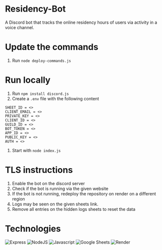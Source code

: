 # Residency-Bot
A Discord bot that tracks the online residency hours of users via activity in a voice channel.

# Update the commands
1. Run `node deploy-commands.js`

# Run locally
1. Run `npm install discord.js`
1. Create a `.env` file with the following content
```
SHEET_ID = <>
CLIENT_EMAIL = <>
PRIVATE_KEY = <>
CLIENT_ID = <>
GUILD_ID = <>
BOT_TOKEN = <>
APP_ID = <>
PUBLIC_KEY = <>
AUTH = <>
```
1. Start with `node index.js`

# TLS instructions
1. Enable the bot on the discord server
1. Check if the bot is running via the given website
1. If the bot is not running, redeploy the repository on render on a different region
1. Logs may be seen on the given sheets link.
1. Remove all entries on the hidden logs sheets to reset the data 

# Technologies
![Express](https://img.shields.io/badge/Express-000000.svg?style=for-the-badge&logo=Express&logoColor=white)
![NodeJS](https://img.shields.io/badge/Node.js-339933.svg?style=for-the-badge&logo=nodedotjs&logoColor=white)
![Javascript](https://img.shields.io/badge/JavaScript-F7DF1E.svg?style=for-the-badge&logo=JavaScript&logoColor=black)
![Google Sheets](https://img.shields.io/badge/Google%20Sheets-34A853.svg?style=for-the-badge&logo=Google-Sheets&logoColor=white)
![Render](https://img.shields.io/badge/Render-46E3B7.svg?style=for-the-badge&logo=Render&logoColor=white)
